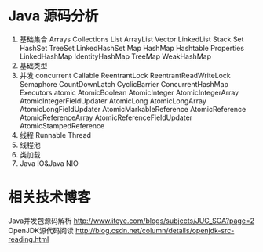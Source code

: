 Java 源码分析
===================
1. 基础集合
	Arrays
	Collections
	List
		ArrayList
		Vector
		LinkedList
		Stack
	Set
		HashSet
		TreeSet
		LinkedHashSet
	Map
		HashMap
		Hashtable
		Properties
		LinkedHashMap
		IdentityHashMap
		TreeMap
		WeakHashMap
2. 基础类型
3. 并发
	concurrent
		Callable
		ReentrantLock
		ReentrantReadWriteLock
		Semaphore
		CountDownLatch
		CyclicBarrier
		ConcurrentHashMap
		Executors
	atomic 
		AtomicBoolean 
		AtomicInteger 
		AtomicIntegerArray 
		AtomicIntegerFieldUpdater 
		AtomicLong 
		AtomicLongArray 
		AtomicLongFieldUpdater 
		AtomicMarkableReference 
		AtomicReference 
		AtomicReferenceArray 
		AtomicReferenceFieldUpdater 
		AtomicStampedReference
4. 线程
	Runnable
	Thread
5. 线程池
6. 类加载
7. Java IO&Java NIO

相关技术博客
================================
Java并发包源码解析
http://www.iteye.com/blogs/subjects/JUC_SCA?page=2
OpenJDK源代码阅读
http://blog.csdn.net/column/details/openjdk-src-reading.html